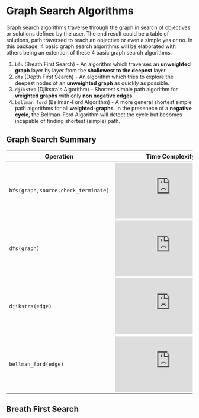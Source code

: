 # Graph Search Algorithms
Graph search algorithms traverse through the graph in search of objectives or solutions defined by the user. The end result could be a table of solutions, path traversed to reach an objective or even a simple yes or no. In this package, 4 basic graph search algorithms will be elaborated with others being an extention of these 4 basic graph search algorithms. 

1. `bfs` (Breath First Search) - An algorithm which traverses an **unweighted graph** layer by layer from the **shallowest to the deepest** layer.
2. `dfs` (Depth First Search) -  An algorithm which tries to explore the deepest nodes of an **unweighted graph** as quickly as possible.
3. `djikstra` (Djikstra's Algorithm) - Shortest simple path algorithm for **weighted graphs** with only **non negative edges**.
4. `bellman_ford` (Bellman-Ford Algorithm) - A more general shortest simple path algorithms for all **weighted-graphs**. In the presenece of a **negative cycle**, the Bellman-Ford Algorithm will detect the cycle but becomes incapable of finding shortest (simple) path.

## Graph Search Summary

|Operation|Time Complexity
|----------------|-------------------------------|
`bfs(graph,source,check_terminate)`|![equation](https://latex.codecogs.com/gif.latex?O%28%7CV%7C&plus;%7CE%7C%29)
`dfs(graph)`|![equation](https://latex.codecogs.com/gif.latex?O%28%7CV%7C&plus;%7CE%7C%29)
`djikstra(edge)`|![equation](https://latex.codecogs.com/gif.latex?O%28%7CV%7C%5Clg%20%7CV%7C&plus;%7CE%7C%29)
`bellman_ford(edge)`|![equation](https://latex.codecogs.com/gif.latex?O%28%7CV%7C%7CE%7C%29)

## Breath First Search

